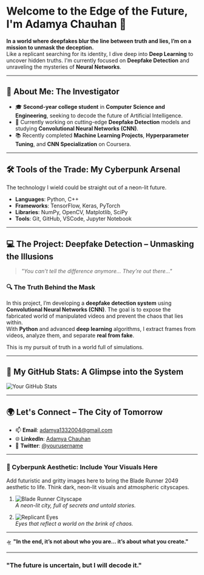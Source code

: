 # Welcome to the Edge of the Future, I'm Adamya Chauhan 🚀

**In a world where deepfakes blur the line between truth and lies, I’m on a mission to unmask the deception.**  
Like a replicant searching for its identity, I dive deep into **Deep Learning** to uncover hidden truths. I'm currently focused on **Deepfake Detection** and unraveling the mysteries of **Neural Networks**.

---

## 🚀 About Me: The Investigator

- 🎓 **Second-year college student** in **Computer Science and Engineering**, seeking to decode the future of Artificial Intelligence.
- 🌱 Currently working on cutting-edge **Deepfake Detection** models and studying **Convolutional Neural Networks (CNN)**.
- 📚 Recently completed **Machine Learning Projects**, **Hyperparameter Tuning**, and **CNN Specialization** on Coursera.

---

## 🛠️ Tools of the Trade: My Cyberpunk Arsenal

The technology I wield could be straight out of a neon-lit future.

- **Languages**: Python, C++
- **Frameworks**: TensorFlow, Keras, PyTorch
- **Libraries**: NumPy, OpenCV, Matplotlib, SciPy
- **Tools**: Git, GitHub, VSCode, Jupyter Notebook

---

## 💻 The Project: **Deepfake Detection – Unmasking the Illusions**

> *"You can’t tell the difference anymore... They’re out there..."*

### 🔍 **The Truth Behind the Mask**  

In this project, I’m developing a **deepfake detection system** using **Convolutional Neural Networks (CNN)**. The goal is to expose the fabricated world of manipulated videos and prevent the chaos that lies within.  
With **Python** and advanced **deep learning** algorithms, I extract frames from videos, analyze them, and separate **real from fake**.

This is my pursuit of truth in a world full of simulations.

---

## 🌌 My GitHub Stats: A Glimpse into the System

![Your GitHub Stats](https://github-readme-stats.vercel.app/api?username=MrElliot2049&show_icons=true&hide_title=true&count_private=true&hide=prs)

---

## 🌍 Let's Connect – The City of Tomorrow

- 📫 **Email**: [adamya1332004@gmail.com](mailto:adamya1332004@gmail.com)
- 🌐 **LinkedIn**: [Adamya Chauhan](https://www.linkedin.com/in/adamya-chauhan-b72b25291/)
- 💬 **Twitter**: [@yourusername](https://twitter.com/yourusername)

---

### 🌆 Cyberpunk Aesthetic: Include Your Visuals Here

Add futuristic and gritty images here to bring the Blade Runner 2049 aesthetic to life. Think dark, neon-lit visuals and atmospheric cityscapes.

1. ![Blade Runner Cityscape](https://i.redd.it/l01gne5jhvp41.jpg)  
   *A neon-lit city, full of secrets and untold stories.*

2. ![Replicant Eyes](https://image-link.com)  
   *Eyes that reflect a world on the brink of chaos.*

---

🛸 **"In the end, it’s not about who you are… it’s about what you create."**

---

### **"The future is uncertain, but I will decode it."**
